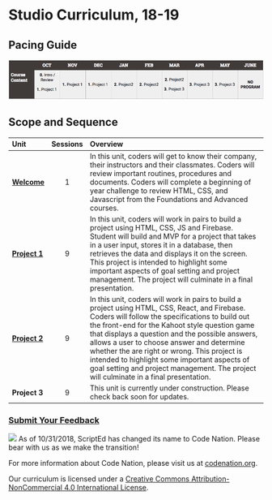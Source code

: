 # Studio Curriculum, 18-19

## Pacing Guide

![Imgur](../.gitbook/assets/studio-pacing-18-19.png)

## Scope and Sequence

| Unit | Sessions | Overview |
| :--- | :---: | :--- |
| [**Welcome**](https://github.com/ScriptEdcurriculum/curriculum19-20/tree/c917a0e8850a879776ca762fe8cfa5cae6cde4a7/studio/units/unit0/README.md) | 1 | In this unit, coders will get to know their company, their instructors and their classmates.    Coders will review important routines, procedures and documents. Coders will complete a beginning of year challenge to review HTML, CSS, and Javascript from the Foundations and Advanced courses. |
| [**Project 1**](units/unit1.md) | 9 | In this unit, coders will work in pairs to build a project using HTML, CSS, JS and Firebase. Student will build and MVP for a project that takes in a user input, stores it in a database, then retrieves the data and displays it on the screen. This project is intended to highlight some important aspects of goal setting and project management. The project will culminate in a final presentation. |
| [**Project 2**](units/unit2.md) | 9 | In this unit, coders will work in pairs to build a project using HTML, CSS, React, and Firebase. Coders will follow the specifications to build out the front-end for the Kahoot style question game that displays a question and the possible answers, allows a user to choose answer and determine whether the are right or wrong. This project is intended to highlight some important aspects of goal setting and project management. The project will culminate in a final presentation. |
| **Project 3** | 9 | This unit is currently under construction. Please check back soon for updates. |

### [Submit Your Feedback](https://docs.google.com/forms/d/e/1FAIpQLSeLpI-m6UKvIxk97F8R1iidFRaYXJ3dfcUuIjx2Pz0WMfO1SA/viewform)

 ![](https://i.imgur.com/lYodTLP.png?1) As of 10/31/2018, ScriptEd has changed its name to Code Nation. Please bear with us as we make the transition!

For more information about Code Nation, please visit us at [codenation.org](https://www.codenation.org).   
   
 Our curriculum is licensed under a [Creative Commons Attribution-NonCommercial 4.0 International License](http://creativecommons.org/licenses/by-nc/4.0/). 

